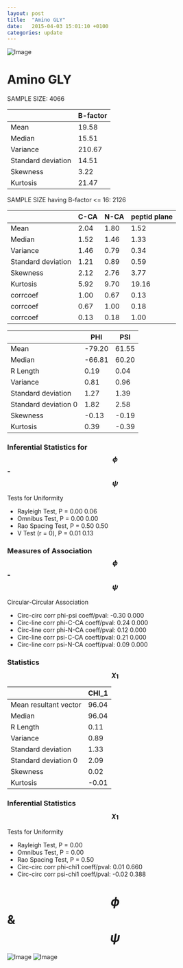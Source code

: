 ```yaml
---
layout: post
title:  "Amino GLY"
date:   2015-04-03 15:01:10 +0100
categories: update
---
```

<script src="https://cdnjs.cloudflare.com/ajax/libs/mathjax/2.7.0/MathJax.js?config=TeX-AMS-MML_HTMLorMML" type="text/javascript"></script>

![Image](../../../../images/aadensity.png)

# Amino GLY


 SAMPLE SIZE: 4066
 
 
 
|     | B-factor |
| --- | --- |
| Mean | 19.58 |
| Median | 15.51 |
| Variance | 210.67 |
| Standard deviation | 14.51 |
| Skewness | 3.22 |
| Kurtosis | 21.47 |
 
 
 
SAMPLE SIZE having B-factor <= 16: 2126 


|     | C-CA | N-CA | peptid plane |
| --- | --- | --- | --- |
| Mean | 2.04 | 1.80 | 1.52 |
| Median | 1.52 | 1.46 | 1.33 |
| Variance | 1.46 | 0.79 | 0.34 |
| Standard deviation | 1.21 | 0.89 | 0.59 |
| Skewness | 2.12 | 2.76 | 3.77 |
| Kurtosis | 5.92 | 9.70 | 19.16 |
| corrcoef | 1.00 | 0.67 | 0.13 |
| corrcoef | 0.67 | 1.00 | 0.18 |
| corrcoef | 0.13 | 0.18 | 1.00 |
 
 
 

|     | PHI | PSI |
| --- | --- | --- |
| Mean | -79.20 | 61.55 |
| Median | -66.81 | 60.20 |
| R Length | 0.19 | 0.04 |
| Variance | 0.81 | 0.96 |
| Standard deviation | 1.27 | 1.39 |
| Standard deviation 0 | 1.82 | 2.58 |
| Skewness | -0.13 | -0.19 |
| Kurtosis | 0.39 | -0.39 |

### Inferential Statistics for $$\phi$$-$$\psi$$ 

Tests for Uniformity

- Rayleigh Test, P = 0.00 0.06
- Omnibus Test,  P = 0.00 0.00
- Rao Spacing Test,  P = 0.50 0.50
- V Test (r = 0),  P = 0.01 0.13
### Measures of Association $$\phi$$-$$\psi$$

Circular-Circular Association
- Circ-circ corr phi-psi coeff/pval:	-0.30	 0.000
- Circ-line corr phi-C-CA coeff/pval:	0.24	 0.000
- Circ-line corr phi-N-CA coeff/pval:	0.12	 0.000
- Circ-line corr psi-C-CA coeff/pval:	0.21	 0.000
- Circ-line corr psi-N-CA coeff/pval:	0.09	 0.000
### Statistics $$\chi_1$$

|     | CHI_1 |
| --- | --- |
| Mean resultant vector | 96.04 |
| Median | 96.04 | 
| R Length | 0.11 | 
| Variance | 0.89 | 
| Standard deviation | 1.33 |
| Standard deviation 0| 2.09 |
| Skewness | 0.02 |
| Kurtosis | -0.01 |

 

### Inferential Statistics $$\chi_1$$
Tests for Uniformity

- Rayleigh Test, 	 P = 0.00
- Omnibus Test, 	 P = 0.00
- Rao Spacing Test, 	 P = 0.50
- Circ-circ corr phi-chi1 coeff/pval:	0.01	 0.660
- Circ-circ corr psi-chi1 coeff/pval:	-0.02	 0.388


# $$\phi$$ & $$\psi$$
![Image](../../../../images/GLY_Rama_phipsi.jpg)
![Image](../../../../images/GLY_Rama_phipsiGrad.jpg)
